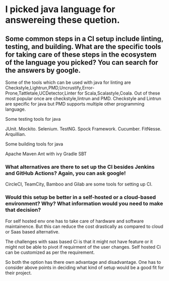 # I picked java language for answereing these quetion.


## Some common steps in a CI setup include linting, testing, and building. What are the specific tools for taking care of these steps in the ecosystem of the language you picked? You can search for the answers by google.

Some of the tools which can be used with java for linting are Checkstyle,Lightrun,PMD,Uncrustify,Error-Prone,Tattletale,UCDetector,Linter for Scala,Scalastyle,Coala. Out of these most popular once are checkstyle,lintrun and PMD. Checkstyle and Lintrun are specific for java but PMD supports multiple other programming language.

Some testing tools for java

JUnit.
Mockito.
Selenium.
TestNG.
Spock Framework.
Cucumber.
FitNesse.
Arquillian.

Some building tools for java

Apache Maven
Ant with ivy
Gradle
SBT

### What alternatives are there to set up the CI besides Jenkins and GitHub Actions? Again, you can ask google!

CircleCI, TeamCity, Bamboo and Gilab are some tools for setting up CI.


### Would this setup be better in a self-hosted or a cloud-based environment? Why? What information would you need to make that decision?

For self hosted env one has to take care of hardware and software maintainence. But this can reduce the cost drastically as compared to cloud or Saas based alternative.

The challenges with saas based Ci is that it might not have feature or it might not be able to pivot if requirment of the user changes. Self hosted Ci can be customized as per the requirement.

So both the option has there own advantage and disadvantage. One has to consider above points in deciding what kind of setup would be a good fit for their project.



